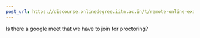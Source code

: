 ```yaml
---
post_url: https://discourse.onlinedegree.iitm.ac.in/t/remote-online-exam-tds-jan-2025/168832/13
---
```

Is there a google meet that we have to join for proctoring?